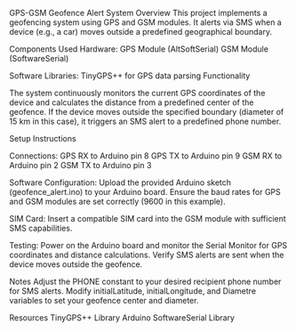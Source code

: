 GPS-GSM Geofence Alert System
Overview
This project implements a geofencing system using GPS and GSM modules. It alerts via SMS when a device (e.g., a car) moves outside a predefined geographical boundary.

Components Used
Hardware:
GPS Module (AltSoftSerial)
GSM Module (SoftwareSerial)

Software Libraries:
TinyGPS++ for GPS data parsing
Functionality

The system continuously monitors the current GPS coordinates of the device and calculates the distance from a predefined center of the geofence. If the device moves outside the specified boundary (diameter of 15 km in this case), it triggers an SMS alert to a predefined phone number.

Setup Instructions

Connections:
GPS RX to Arduino pin 8
GPS TX to Arduino pin 9
GSM RX to Arduino pin 2
GSM TX to Arduino pin 3

Software Configuration:
Upload the provided Arduino sketch (geofence_alert.ino) to your Arduino board.
Ensure the baud rates for GPS and GSM modules are set correctly (9600 in this example).

SIM Card:
Insert a compatible SIM card into the GSM module with sufficient SMS capabilities.

Testing:
Power on the Arduino board and monitor the Serial Monitor for GPS coordinates and distance calculations.
Verify SMS alerts are sent when the device moves outside the geofence.

Notes
Adjust the PHONE constant to your desired recipient phone number for SMS alerts.
Modify initialLatitude, initialLongitude, and Diametre variables to set your geofence center and diameter.

Resources
TinyGPS++ Library
Arduino SoftwareSerial Library

